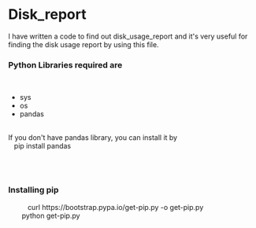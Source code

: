 # Disk_report
I have written a code to find out disk_usage_report and it's very useful for finding the disk usage report by using this file.
<br>
<h3>Python Libraries required are</h3><br>
<ul>
<li>sys</li>
<li>os</li>
<li>pandas</li>
</ul>
<br>
If you don't have pandas library, you can install it by <br>
&nbsp&nbsp pip install pandas 

<br><br>
<h3>Installing pip</h3>
&nbsp
&nbsp
&nbsp
&nbsp
&nbsp curl https://bootstrap.pypa.io/get-pip.py -o get-pip.py
<br>
&nbsp &nbsp&nbsp&nbsp&nbsp python get-pip.py
